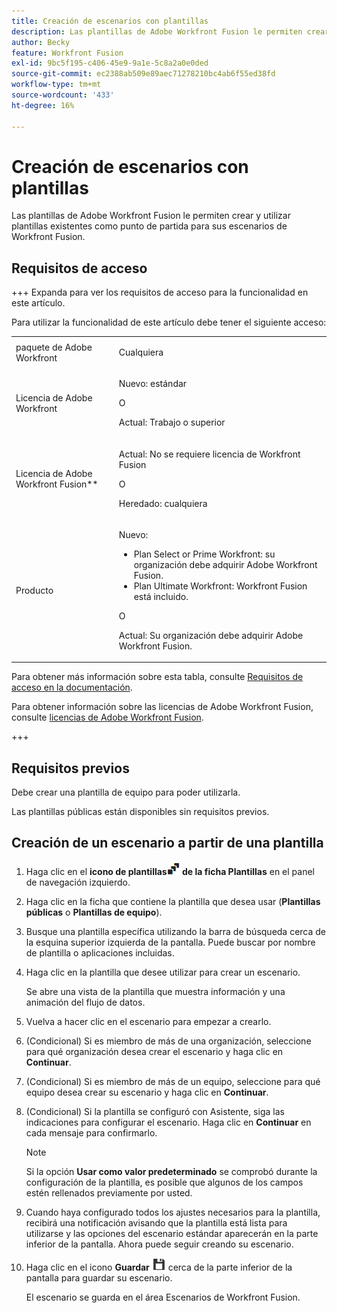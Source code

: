 ```yaml
---
title: Creación de escenarios con plantillas
description: Las plantillas de Adobe Workfront Fusion le permiten crear y utilizar plantillas existentes como punto de partida para sus escenarios de Workfront Fusion.
author: Becky
feature: Workfront Fusion
exl-id: 9bc5f195-c406-45e9-9a1e-5c8a2a0e0ded
source-git-commit: ec2388ab509e89aec71278210bc4ab6f55ed38fd
workflow-type: tm+mt
source-wordcount: '433'
ht-degree: 16%

---
```


# Creación de escenarios con plantillas

Las plantillas de Adobe Workfront Fusion le permiten crear y utilizar plantillas existentes como punto de partida para sus escenarios de Workfront Fusion.

## Requisitos de acceso

+++ Expanda para ver los requisitos de acceso para la funcionalidad en este artículo.

Para utilizar la funcionalidad de este artículo debe tener el siguiente acceso:

<table style="table-layout:auto">
 <col> 
 <col> 
 <tbody> 
  <tr> 
   <td role="rowheader">paquete de Adobe Workfront 
   <td> <p>Cualquiera</p> </td> 
  </tr> 
  <tr data-mc-conditions=""> 
   <td role="rowheader">Licencia de Adobe Workfront</td> 
   <td> <p>Nuevo: estándar</p><p>O</p><p>Actual: Trabajo o superior</p> </td> 
  </tr> 
  <tr> 
   <td role="rowheader">Licencia de Adobe Workfront Fusion**</td> 
   <td>
   <p>Actual: No se requiere licencia de Workfront Fusion</p>
   <p>O</p>
   <p>Heredado: cualquiera </p>
   </td> 
  </tr> 
  <tr> 
   <td role="rowheader">Producto</td> 
   <td>
   <p>Nuevo:</p> <ul><li>Plan Select or Prime Workfront: su organización debe adquirir Adobe Workfront Fusion.</li><li>Plan Ultimate Workfront: Workfront Fusion está incluido.</li></ul>
   <p>O</p>
   <p>Actual: Su organización debe adquirir Adobe Workfront Fusion.</p>
   </td> 
  </tr>
 </tbody> 
</table>

Para obtener más información sobre esta tabla, consulte [Requisitos de acceso en la documentación](/help/workfront-fusion/references/licenses-and-roles/access-level-requirements-in-documentation.md).

Para obtener información sobre las licencias de Adobe Workfront Fusion, consulte [licencias de Adobe Workfront Fusion](/help/workfront-fusion/set-up-and-manage-workfront-fusion/licensing-operations-overview/license-automation-vs-integration.md).

+++

## Requisitos previos

Debe crear una plantilla de equipo para poder utilizarla.

Las plantillas públicas están disponibles sin requisitos previos.

## Creación de un escenario a partir de una plantilla

1. Haga clic en el **icono de plantillas![&#128279;](assets/templates-icon.png) de la ficha Plantillas** en el panel de navegación izquierdo.
1. Haga clic en la ficha que contiene la plantilla que desea usar (**Plantillas públicas** o **Plantillas de equipo**).
1. Busque una plantilla específica utilizando la barra de búsqueda cerca de la esquina superior izquierda de la pantalla. Puede buscar por nombre de plantilla o aplicaciones incluidas.
1. Haga clic en la plantilla que desee utilizar para crear un escenario.

   Se abre una vista de la plantilla que muestra información y una animación del flujo de datos.

1. Vuelva a hacer clic en el escenario para empezar a crearlo.
1. (Condicional) Si es miembro de más de una organización, seleccione para qué organización desea crear el escenario y haga clic en **Continuar**.
1. (Condicional) Si es miembro de más de un equipo, seleccione para qué equipo desea crear su escenario y haga clic en **Continuar**.
1. (Condicional) Si la plantilla se configuró con Asistente, siga las indicaciones para configurar el escenario. Haga clic en **Continuar** en cada mensaje para confirmarlo.

   >[!NOTE]
   >
   >Si la opción **Usar como valor predeterminado** se comprobó durante la configuración de la plantilla, es posible que algunos de los campos estén rellenados previamente por usted.

1. Cuando haya configurado todos los ajustes necesarios para la plantilla, recibirá una notificación avisando que la plantilla está lista para utilizarse y las opciones del escenario estándar aparecerán en la parte inferior de la pantalla. Ahora puede seguir creando su escenario.

1. Haga clic en el icono **Guardar** ![Guardar icono](assets/save-icon.png) cerca de la parte inferior de la pantalla para guardar su escenario.

   El escenario se guarda en el área Escenarios de Workfront Fusion.
